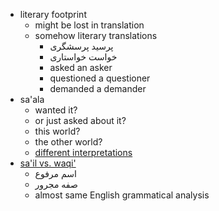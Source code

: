 - literary footprint
    - might be lost in translation
    - somehow literary translations
        - پرسید پرسشگری
        - خواست خواستاری
        - asked an asker
        - questioned a questioner
        - demanded a demander
- sa'ala
    - wanted it? 
    - or just asked about it?
    - this world?
    - the other world?
    - [different interpretations](https://wiki.ahlolbait.com/آیه_1_سوره_معارج)
- [sa'il vs. waqi'](https://corpus.quran.com/wordbyword.jsp?chapter=70&verse=1)
    - اسم مرفوع
    - صفه مجرور
    - almost same English grammatical analysis